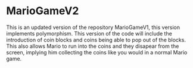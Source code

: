 # MarioGameV2
This is an updated version of the repository MarioGameV1, this version implements polymorphism. This version of the code will include the introduction of coin blocks and coins being able to pop out of the blocks. This also allows Mario to run into the coins and they disapear from the screen, implying him collecting the coins like you would in a normal Mario game.
